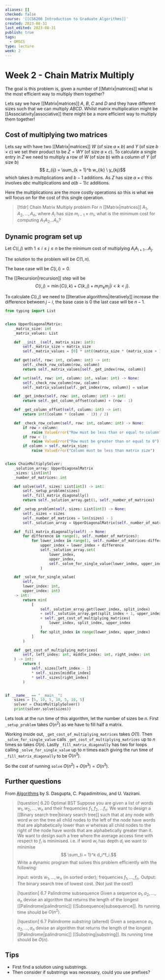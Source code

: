 ```yaml
---
aliases: []
checked: false
course: '[[CS6200 Introduction to Graduate Algorithms]]'
created: 2023-08-31
last_edited: 2023-08-31
publish: true
tags:
  - OMSCS
type: lecture
week: 2
---
```

# Week 2 - Chain Matrix Multiply

The goal is this problem is, given a number of [[Matrix|matrices]] what is the most efficient way to multiply them together?

Lets say we have [[Matrix|matrices]] $A$, $B$, $C$ and $D$ and they have different sizes such that we can multiply $A B C D$. Whilst matrix multiplication might be [[Associativity|associative]] there might be a more efficient way to multiply them together!

## Cost of multiplying two matrices

Lets say with have two [[Matrix|matrices]] $W$ (of size $a \times b$) and $Y$ (of size $b \times c$) we set their product to be $Z = WY$ (of size $a \times c$). To calculate a single entry in $Z$ we need to multiply a row of $W$ (of size $b$) with a column of $Y$ (of size $b$)
$$ z_{ij} = \sum_{k = 1}^b w_{ik} \ y_{kj}$$
which takes $b$ multiplications and $b-1$ additions. As $Z$ has size $a \times c$ this involves $abc$ multiplications and $a(b-1)c$ additions.

Here the multiplications are the more costly operations so this is what we will focus on for the cost of this single operation.

> [!tldr] Chain Matrix Multiply problem
> For $n$ [[Matrix|matrices]] $A_1, A_2, \ldots, A_n$, where $A_i$ has size $m_{i-1} \times m_i$, what is the minimum cost for computing $A_1 A_2 \ldots A_n$?

## Dynamic program set up

Let $C(i,j)$ with $1 \leq i \leq j \leq n$ be the minimum cost of multiplying $A_i A_{i+1} \ldots A_j$.

The solution to the problem will be $C(1,n)$.

The base case will be $C(i,i) = 0$.

The [[Recursion|recursion]] step will be
$$ C(i,j) = \min\{C(i,k) + C(k,j) + m_im_km_j \vert i < k < j\}.$$

To calculate $C(i,j)$ we need to [[Iterative algorithms|iteratively]] increase the difference between $j - i$, the base case is $0$ the last case will be $n-1$.

```python
from typing import List


class UpperDiagonalMatrix:
    _matrix_size: int
    _matrix_values: List

    def __init__(self, matrix_size: int):
        self._matrix_size = matrix_size
        self._matrix_values = [0] * int((matrix_size * (matrix_size + 1)) / 2)

    def get(self, row: int, column: int) -> int:
        self._check_row_column(row, column)
        return self._matrix_values[self._get_index(row, column)]

    def set(self, row: int, column: int, value: int) -> None:
        self._check_row_column(row, column)
        self._matrix_values[self._get_index(row, column)] = value

    def _get_index(self, row: int, column: int) -> int:
        return self._get_column_offset(column) + (row - 1)

    def _get_column_offset(self, column: int) -> int:
        return int((column * (column - 1)) / 2)

    def _check_row_column(self, row: int, column: int) -> None:
        if row > column:
            raise ValueError("Row must be less than or equal to column")
        if row < 1:
            raise ValueError("Row must be greater than or equal to 0")
        if column > self._matrix_size:
            raise ValueError("Column must be less than matrix size")


class ChainMultiplySolver:
    _solution_array: UpperDiagonalMatrix
    _sizes: List[int]
    _number_of_matrices: int

    def solve(self, sizes: List[int]) -> int:
        self._setup_problem(sizes)
        self._fill_matrix_diagonally()
        return self._solution_array.get(1, self._number_of_matrices)

    def _setup_problem(self, sizes: List[int]) -> None:
        self._sizes = sizes
        self._number_of_matrices = len(sizes) - 1
        self._solution_array = UpperDiagonalMatrix(self._number_of_matrices)

    def _fill_matrix_diagonally(self) -> None:
        for difference in range(1, self._number_of_matrices):
            for lower_index in range(1, self._number_of_matrices-difference+1):
                upper_index = lower_index + difference
                self._solution_array.set(
                    lower_index,
                    upper_index,
                    self._solve_for_single_value(lower_index, upper_index),
                )

    def _solve_for_single_value(
	    self,
	    lower_index: int,
	    upper_index: int)
	-> int:
        return min(
            [
                self._solution_array.get(lower_index, split_index)
                + self._solution_array.get(split_index + 1, upper_index)
                + self._get_cost_of_multiplying_matrices(
                    lower_index, split_index, upper_index
                )
                for split_index in range(lower_index, upper_index)
            ]
        )

    def _get_cost_of_multiplying_matrices(
        self, left_index: int, middle_index: int, right_index: int
    ) -> int:
        return (
            self._sizes[left_index - 1]
            * self._sizes[middle_index]
            * self._sizes[right_index]
        )


if __name__ == "__main__":
    sizes = [5, 10, 5, 10, 5, 10, 5]
    solver = ChainMultiplySolver()
    print(solver.solve(sizes))
```

Lets look at the run time of this algorithm, let the number of sizes be $n$. First `_setup_problem` takes $O(n^2)$ as we have to fill half a matrix.

Working inside out, `_get_cost_of_multiplying_matrices` takes $O(1)$.  Then `_solve_for_single_value` calls `_get_cost_of_multiplying_matrices` up to $n$ times so takes $O(n)$. Lastly `_fill_matrix_diagonally` has two for loops calling `_solve_for_single_value` up to $n$ times each giving the run time of `_fill_matrix_diagonally` to be $O(n^3)$.

So the cost of running `solve` $O(n^2) + O(n^3) = O(n^3)$.

## Further questions

From [Algorithms](http://algorithmics.lsi.upc.edu/docs/Dasgupta-Papadimitriou-Vazirani.pdf) by S. Dasgupta, C. Papadimitriou, and U. Vazirani.

>[!question] 6.20 Optimal BST
>Suppose you are given a list of words $w_1, w_2, \ldots, w_n$ and their frequencies $f_1, f_2, \ldots f_n$. We want to design a [[Binary search tree|binary search tree]] such that at any node with word $w$ on the tree all child nodes to the left of the node have words that are alphabetically lower than $w$ whereas all child nodes to the right of the node have words that are alphabetically greater than it. We want to design such a tree where the average access time with respect to $f_i$ is minimised. i.e. if word $w_i$ has depth $d_i$ we want to minimise
>$$ \sum_{i = 1}^k d_i*f_i.$$
>Write a dynamic program that solves this problem efficiently with the following:
>
>Input: words $w_1, \ldots, w_n$ (in sorted order); frequencies $f_1, \ldots, f_n$.
>Output: The binary search tree of lowest cost.  (Not just the cost!)

>[!question] 6.7 Palindrome subsequence
>Given a sequence $a_1, a_2, \ldots, a_n$ devise an algorithm that returns the length of the longest [[Palindrome|palindromic]] [[Subsequence|subsequence]]. Its running time should be $O(n^2)$.

>[!question] 6.7 Palindrome *substring* (altered)
>Given a sequence $a_1, a_2, \ldots, a_n$ devise an algorithm that returns the length of the longest [[Palindrome|palindromic]] [[Substring|substring]]. Its running time should be $O(n)$.

## Tips

- First find a solution using substrings.
- Then consider if substrings was necessary, could you use prefixes?
